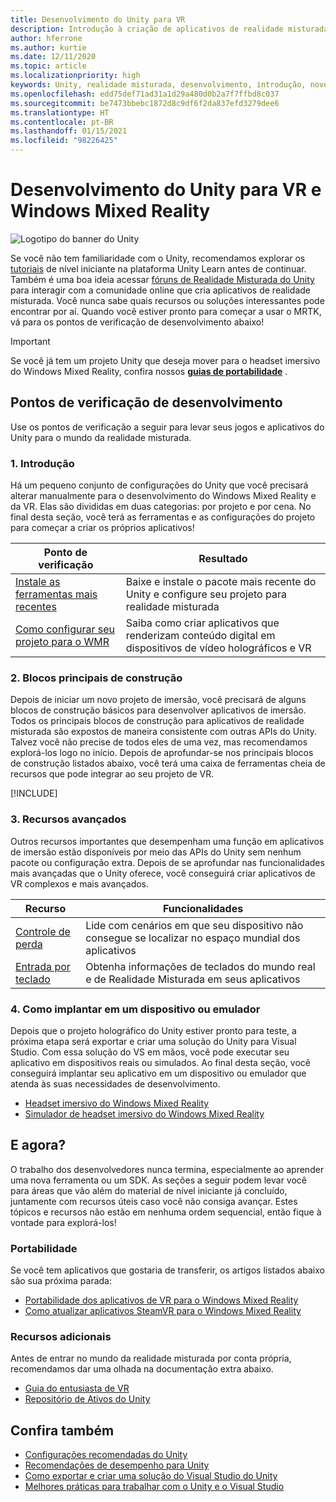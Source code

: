 ```yaml
---
title: Desenvolvimento do Unity para VR
description: Introdução à criação de aplicativos de realidade misturada no Unity para headsets imersivos de VR e do Windows Mixed Reality.
author: hferrone
ms.author: kurtie
ms.date: 12/11/2020
ms.topic: article
ms.localizationpriority: high
keywords: Unity, realidade misturada, desenvolvimento, introdução, novo projeto, portabilidade, funcionalidade, câmera, simulação, emulação, documentação, headset de realidade misturada, headset do windows mixed reality, headset de realidade virtual, o que é realidade virtual, o que é realidade aumentada, MRTK, kit de ferramentas de realidade misturada, entrada de voz, câmera localizável, emulador, Azure, tutoriais
ms.openlocfilehash: edd75def71ad31a1d29a480d0b2a7f7ffbd8c037
ms.sourcegitcommit: be7473bbebc1872d8c9df6f2da837efd3279dee6
ms.translationtype: HT
ms.contentlocale: pt-BR
ms.lasthandoff: 01/15/2021
ms.locfileid: "98226425"
---
```

# <a name="unity-development-for-vr-and-windows-mixed-reality"></a>Desenvolvimento do Unity para VR e Windows Mixed Reality

![Logotipo do banner do Unity](../images/unity_logo_banner.png)

Se você não tem familiaridade com o Unity, recomendamos explorar os [tutoriais](https://unity3d.com/learn/tutorials) de nível iniciante na plataforma Unity Learn antes de continuar. Também é uma boa ideia acessar [fóruns de Realidade Misturada do Unity](https://forum.unity3d.com/forums/hololens.102/) para interagir com a comunidade online que cria aplicativos de realidade misturada. Você nunca sabe quais recursos ou soluções interessantes pode encontrar por aí. Quando você estiver pronto para começar a usar o MRTK, vá para os pontos de verificação de desenvolvimento abaixo!

> [!IMPORTANT]
> Se você já tem um projeto Unity que deseja mover para o headset imersivo do Windows Mixed Reality, confira nossos **[guias de portabilidade](../porting-apps/porting-overview.md)** . 

## <a name="development-checkpoints"></a>Pontos de verificação de desenvolvimento

Use os pontos de verificação a seguir para levar seus jogos e aplicativos do Unity para o mundo da realidade misturada. 

### <a name="1-getting-started"></a>1. Introdução

Há um pequeno conjunto de configurações do Unity que você precisará alterar manualmente para o desenvolvimento do Windows Mixed Reality e da VR. Elas são divididas em duas categorias: por projeto e por cena. No final desta seção, você terá as ferramentas e as configurações do projeto para começar a criar os próprios aplicativos!

|  Ponto de verificação  |  Resultado  |
| --- | --- |
| [Instale as ferramentas mais recentes](../install-the-tools.md) | Baixe e instale o pacote mais recente do Unity e configure seu projeto para realidade misturada |
| [Como configurar seu projeto para o WMR](configure-unity-project.md) | Saiba como criar aplicativos que renderizam conteúdo digital em dispositivos de vídeo holográficos e VR |

### <a name="2-core-building-blocks"></a>2. Blocos principais de construção

Depois de iniciar um novo projeto de imersão, você precisará de alguns blocos de construção básicos para desenvolver aplicativos de imersão. Todos os principais blocos de construção para aplicativos de realidade misturada são expostos de maneira consistente com outras APIs do Unity. Talvez você não precise de todos eles de uma vez, mas recomendamos explorá-los logo no início. Depois de aprofundar-se nos principais blocos de construção listados abaixo, você terá uma caixa de ferramentas cheia de recursos que pode integrar ao seu projeto de VR.

[!INCLUDE[](../includes/unity-building-blocks-wmr.md)]

### <a name="3-advanced-features"></a>3. Recursos avançados

Outros recursos importantes que desempenham uma função em aplicativos de imersão estão disponíveis por meio das APIs do Unity sem nenhum pacote ou configuração extra. Depois de se aprofundar nas funcionalidades mais avançadas que o Unity oferece, você conseguirá criar aplicativos de VR complexos e mais avançados.

|  Recurso  |  Funcionalidades  |
| --- | --- |
| [Controle de perda](tracking-loss-in-unity.md) | Lide com cenários em que seu dispositivo não consegue se localizar no espaço mundial dos aplicativos |
| [Entrada por teclado](keyboard-input-in-unity.md) | Obtenha informações de teclados do mundo real e de Realidade Misturada em seus aplicativos |

### <a name="4-deploying-to-a-device-or-emulator"></a>4. Como implantar em um dispositivo ou emulador

Depois que o projeto holográfico do Unity estiver pronto para teste, a próxima etapa será exportar e criar uma solução do Unity para Visual Studio. Com essa solução do VS em mãos, você pode executar seu aplicativo em dispositivos reais ou simulados. Ao final desta seção, você conseguirá implantar seu aplicativo em um dispositivo ou emulador que atenda às suas necessidades de desenvolvimento.

* [Headset imersivo do Windows Mixed Reality](../platform-capabilities-and-apis/using-visual-studio.md)
* [Simulador de headset imersivo do Windows Mixed Reality](../platform-capabilities-and-apis/using-the-windows-mixed-reality-simulator.md)

## <a name="whats-next"></a>E agora?

O trabalho dos desenvolvedores nunca termina, especialmente ao aprender uma nova ferramenta ou um SDK. As seções a seguir podem levar você para áreas que vão além do material de nível iniciante já concluído, juntamente com recursos úteis caso você não consiga avançar. Estes tópicos e recursos não estão em nenhuma ordem sequencial, então fique à vontade para explorá-los!

### <a name="porting"></a>Portabilidade

Se você tem aplicativos que gostaria de transferir, os artigos listados abaixo são sua próxima parada:

* [Portabilidade dos aplicativos de VR para o Windows Mixed Reality](https://docs.microsoft.com/windows/mixed-reality/develop/porting-apps/porting-guides?tabs=project)
* [Como atualizar aplicativos SteamVR para o Windows Mixed Reality](https://docs.microsoft.com/windows/mixed-reality/develop/porting-apps/updating-your-steamvr-application-for-windows-mixed-reality)

### <a name="additional-resources"></a>Recursos adicionais

Antes de entrar no mundo da realidade misturada por conta própria, recomendamos dar uma olhada na documentação extra abaixo. 

* [Guia do entusiasta de VR](https://docs.microsoft.com/windows/mixed-reality/enthusiast-guide/vr-journey)
* [Repositório de Ativos do Unity](https://www.assetstore.unity3d.com)

## <a name="see-also"></a>Confira também 

* [Configurações recomendadas do Unity](recommended-settings-for-unity.md)
* [Recomendações de desempenho para Unity](performance-recommendations-for-unity.md)
* [Como exportar e criar uma solução do Visual Studio do Unity](exporting-and-building-a-unity-visual-studio-solution.md)
* [Melhores práticas para trabalhar com o Unity e o Visual Studio](best-practices-for-working-with-unity-and-visual-studio.md)
